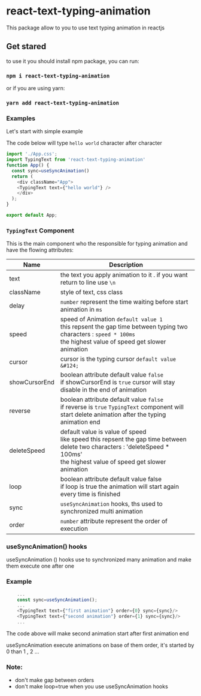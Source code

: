 # react-text-typing-animation

This package allow to you to use text typing animation in reactjs

## Get stared

to use it you should install npm package, you can run:

### `npm i react-text-typing-animation`

or if you are using yarn:
### `yarn add react-text-typing-animation`

### Examples
Let's start with simple example

The code below will type `hello world` character after character

```js
import './App.css';
import TypingText from 'react-text-typing-animation'
function App() {
  const sync=useSyncAnimation()
  return (
    <div className="App">
    <TypingText text={"hello world"} />
    </div>
  );
}

export default App;

```
### `TypingText` Component
 This is the main component who the responsible for typing animation 
and have the flowing attributes:

 | Name          | Description                                                                                                                                                                         |
|---------------|-------------------------------------------------------------------------------------------------------------------------------------------------------------------------------------|
 | text          | the text you apply animation to it . if you want return to line use `\n`                                                                                                            |
| className     | style of text, css class                                                                                                                                                            |
| delay         | `number` represent the time waiting before start animation in `ms`                                                                                                                  |
 | speed         | speed of Animation `default value 1` <br/>this repsent the gap time between typing two characters : `speed * 100ms`<br/>the highest value of speed get slower animation             |
 | cursor        | cursor is the typing cursor `default value &#124;`                                                                                                                                  |                                                                                                                             |
 | showCursorEnd | boolean attribute default value `false`<br/> if showCursorEnd is `true` cursor will stay disable in the end of animation                                                            |
| reverse       | boolean attribute default value `false`<br/> if reverse is `true` `TypingText` component will start delete animation after the typing animation end                                 |
| deleteSpeed   | default value is value of speed<br/>like speed this repsent the gap time between delete two characters : 'deleteSpeed * 100ms' <br/>the highest value of speed get slower animation |
| loop          | boolean attribute default value false <br/> if loop is true the animation will start again every time is finished                                                                   |
| sync          | `useSyncAnimation` hooks, ths used to synchronized multi animation                                                                                                                  |
| order         | `number` attribute represent the order of execution                                                                                                                                 |

### useSyncAnimation() hooks

 useSyncAnimation () hooks use to synchronized many animation and make them execute one after one
 
### Example 
```js
    ...
    const sync=useSyncAnimation();
    ...
    <TypingText text={"first animation"} order={0} sync={sync}/>
    <TypingText text={"second animation"} order={1} sync={sync}/>
    ...
```

The code above will make second animation start after first animation end

useSyncAnimation execute animations on base of them  order, it's started by 0 than 1 , 2 ...

### Note:
   
- don't make gap between orders
- don't make loop=true when you use useSyncAnimation hooks



